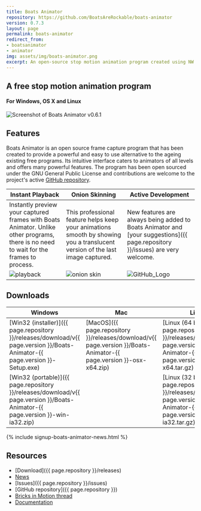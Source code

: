 ```yaml
---
title: Boats Animator
repository: https://github.com/BoatsAreRockable/boats-animator
version: 0.7.3
layout: page
permalink: boats-animator
redirect_from:
- boatsanimator
- animator
img: assets/img/boats-animator.png
excerpt: An open-source stop motion animation program created using NW.js.
---
```

## A free stop motion animation program

#### For Windows, OS X and Linux

![Screenshot of Boats Animator v0.6.1](https://cloud.githubusercontent.com/assets/3674297/10865688/78153514-7fea-11e5-8e34-0e600ada42eb.png)

## Features

Boats Animator is an open source frame capture program that has been created to provide a powerful and easy to use alternative to the ageing existing free programs. Its intuitive interface caters to animators of all levels and offers many powerful features. The program has been open sourced under the GNU General Public License and contributions are welcome to the project's active [GitHub repository](https://github.com/boatsarerockable/animator).

| Instant Playback | Onion Skinning | Active Development |
| - | - | - |
| Instantly preview your captured frames with Boats Animator. Unlike other programs, there is no need to wait for the frames to process. | This professional feature helps keep your animations smooth by showing you a translucent version of the last image captured. | New features are always being added to Boats Animator and [your suggestions]({{ page.repository }}/issues) are very welcome. |
| ![playback](http://charlielee.uk/assets/boats-animator/playback.png) | ![onion skin](http://charlielee.uk/assets/boats-animator/onion-skin.png) | ![GitHub_Logo](http://charlielee.uk/assets/boats-animator/github-logo.png) |

## Downloads

| Windows | Mac | Linux |
| - | - | - |
| [Win32 (installer)]({{ page.repository }}/releases/download/v{{ page.version }}/Boats-Animator-{{ page.version }}-Setup.exe) | [MacOS]({{ page.repository }}/releases/download/v{{ page.version }}/Boats-Animator-{{ page.version }}-osx-x64.zip) | [Linux (64 bit)]({{ page.repository }}/releases/download/v{{ page.version }}/Boats-Animator-{{ page.version }}-linux-x64.tar.gz) |
| [Win32 (portable)]({{ page.repository }}/releases/download/v{{ page.version }}/Boats-Animator-{{ page.version }}-win-ia32.zip) | | [Linux (32 bit)]({{ page.repository }}/releases/download/v{{ page.version }}/Boats-Animator-{{ page.version }}-linux-ia32.tar.gz) |

{% include signup-boats-animator-news.html %}

## Resources

* [Download]({{ page.repository }}/releases)
* [News](/category/boats-animator)
* [Issues]({{ page.repository }}/issues)
* [GitHub repository]({{ page.repository }})
* [Bricks in Motion thread](http://www.bricksinmotion.com/forums/topic/21891/)
* [Documentation](http://boatsanimator.readthedocs.io)